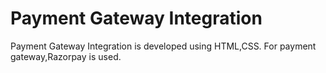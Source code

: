 # Payment Gateway Integration 
Payment Gateway Integration is developed using HTML,CSS. For payment gateway,Razorpay is used. 


